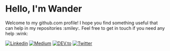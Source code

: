 <h1>Hello, I'm Wander</h1>

<p>Welcome to my github.com profile! I hope you find something useful that can help in my repositories :smiley:. Feel free to get in touch if you need any help :wink:</p>

[![Linkedin](https://img.shields.io/badge/-Linkedin-blue?style=flat&logo=Linkedin&logoColor=white)](https://www.linkedin.com/in/wfercosta/)
[![Medium](https://img.shields.io/badge/-Medium-black?style=flat&logo=Medium&logoColor=white)](https://medium.com/@wfercosta/)
[![DEV.to](https://img.shields.io/badge/DEV-to-%23000)](https://dev.to/wfercosta)
[![Twitter](https://img.shields.io/twitter/follow/wfercosta?style=social)](https://twitter.com/wfercosta)


